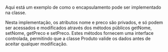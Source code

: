 Aqui está um exemplo de como o encapsulamento pode ser implementado na classe.

Nesta implementação, os atributos nome e preco são privados, e só podem ser acessados e modificados através dos métodos públicos getNome, setNome, getPreco e setPreco. Estes métodos fornecem uma interface controlada, permitindo que a classe Produto valide os dados antes de aceitar qualquer modificação.
